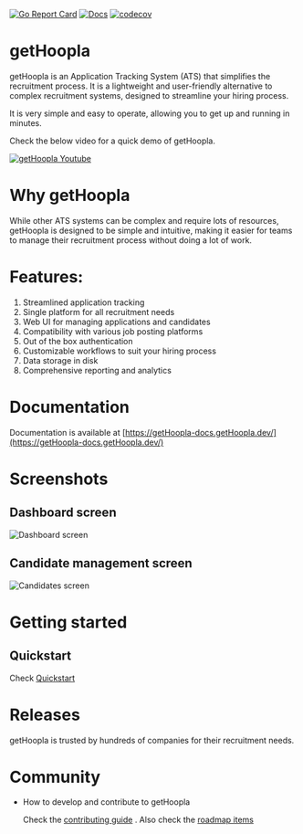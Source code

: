 [![Go Report Card](https://goreportcard.com/badge/github.com/getHoopla/getHoopla)](https://goreportcard.com/report/github.com/getHoopla/getHoopla)
[![Docs](https://img.shields.io/badge/Docs-Docs-green)](https://getHoopla-docs.getHoopla.dev/) [![codecov](https://codecov.io/github/getHoopla/getHoopla/branch/main/graph/badge.svg)](https://codecov.io/github/getHoopla/getHoopla)

# getHoopla

getHoopla is an Application Tracking System (ATS) that simplifies the recruitment process. It is a lightweight and user-friendly alternative to complex recruitment systems, designed to streamline your hiring process.

It is very simple and easy to operate, allowing you to get up and running in minutes.

Check the below video for a quick demo of getHoopla.

[![getHoopla Youtube](./screenshots/getHoopla-youtube.jpg)](https://www.youtube.com/watch?v=aZXtuVjt1ow)

# Why getHoopla

While other ATS systems can be complex and require lots of resources, getHoopla is designed to be simple and intuitive, making it easier for teams to manage their recruitment process without doing a lot of work.

# Features:

1. Streamlined application tracking
2. Single platform for all recruitment needs
3. Web UI for managing applications and candidates
4. Compatibility with various job posting platforms
5. Out of the box authentication
6. Customizable workflows to suit your hiring process
7. Data storage in disk
8. Comprehensive reporting and analytics

# Documentation

Documentation is available at [https://getHoopla-docs.getHoopla.dev/](https://getHoopla-docs.getHoopla.dev/)

# Screenshots

## Dashboard screen

![Dashboard screen](./screenshots/dashboard_screen.jpg)

## Candidate management screen

![Candidates screen](./screenshots/candidates_screen.jpg)

# Getting started

## Quickstart

Check [Quickstart](https://getHoopla-docs.getHoopla.dev/quickstart/)

# Releases

getHoopla is trusted by hundreds of companies for their recruitment needs.

# Community

- How to develop and contribute to getHoopla

  Check the [contributing guide](./CONTRIBUTING.md) . Also check the [roadmap items](https://github.com/orgs/getHoopla/projects/3)
